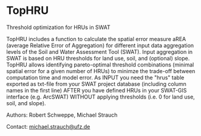 # TopHRU
Threshold optimization for HRUs in SWAT

TopHRU includes a function to calculate the spatial error measure aREA (average Relative Error of Aggregation) for different input data aggregation levels  of the Soil and Water Assessment Tool (SWAT). Input aggregation in SWAT is based on HRU thresholds for land use, soil, and (optional) slope. TopHRU allows identifying pareto-optimal threshold combinations (minimal spatial error for a given number of HRUs) to minimze the trade-off between computation time and model error.
As INPUT you need the "hrus" table exported as txt-file from your SWAT project database (including column names 
in the first line) AFTER you have defined HRUs in your SWAT-GIS interface (e.g. ArcSWAT) WITHOUT applying thresholds 
(i.e. 0 for land use, soil, and slope).

Authors: Robert Schweppe, Michael Strauch

Contact: michael.strauch@ufz.de

